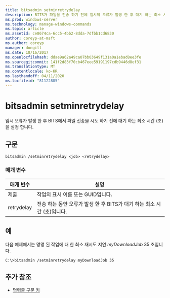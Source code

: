 ```yaml
---
title: bitsadmin setminretrydelay
description: BITS가 파일을 전송 하기 전에 일시적 오류가 발생 한 후 대기 하는 최소 시간 (초)을 설정 하는 **bitsadmin setminretrydelay**에 대 한 Windows 명령 항목입니다.
ms.prod: windows-server
ms.technology: manage-windows-commands
ms.topic: article
ms.assetid: ce8674ca-6cc5-4bb2-8dda-7dfbb1cd6830
author: coreyp-at-msft
ms.author: coreyp
manager: dongill
ms.date: 10/16/2017
ms.openlocfilehash: ddae9a62a49ca07bb03649f131a0a1ebad8ee3fe
ms.sourcegitcommit: 141f2d83f70cb467eee59191197cdb9446d8ef31
ms.translationtype: MT
ms.contentlocale: ko-KR
ms.lasthandoff: 04/11/2020
ms.locfileid: "81122885"
---
```

# <a name="bitsadmin-setminretrydelay"></a>bitsadmin setminretrydelay

임시 오류가 발생 한 후 BITS에서 파일 전송을 시도 하기 전에 대기 하는 최소 시간 (초)을 설정 합니다.

## <a name="syntax"></a>구문

```
bitsadmin /setminretrydelay <job> <retrydelay>
```

### <a name="parameters"></a>매개 변수

| 매개 변수 | 설명 |
| --------- | ----------- |
| 제출 | 작업의 표시 이름 또는 GUID입니다. |
| retrydelay | 전송 하는 동안 오류가 발생 한 후 BITS가 대기 하는 최소 시간 (초)입니다. |

## <a name="examples"></a>예

다음 예제에서는 명명 된 작업에 대 한 최소 재시도 지연 *myDownloadJob* 35 초입니다.

```
C:\>bitsadmin /setminretrydelay myDownloadJob 35
```

## <a name="additional-references"></a>추가 참조

- [명령줄 구문 키](command-line-syntax-key.md)